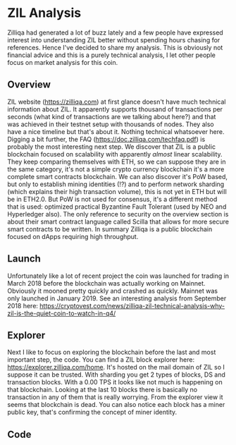 # ZIL Analysis

Zilliqa had generated a lot of buzz lately and a few people have expressed interest into understanding ZIL better without spending hours chasing for references. Hence I've decided to share my analysis. This is obviously not financial advice and this is a purely technical analysis, I let other people focus on market analysis for this coin.

## Overview

ZIL website (https://zilliqa.com) at first glance doesn't have much technical information about ZIL. It apparently supports thousand of transactions per seconds (what kind of transactions are we talking about here?) and that was achieved in their testnet setup with thousands of nodes. They also have a nice timeline but that's about it. Nothing technical whatsoever here.
Digging a bit further, the FAQ (https://doc.zilliqa.com/techfaq.pdf) is probably the most interesting next step. We discover that ZIL is a public blockchain focused on scalability with apparently *almost* linear scalability. They keep comparing themselves with ETH, so we can suppose they are in the same category, it's not a simple crypto currency blockchain it's a more complete smart contracts blockchain. We can also discover it's PoW based, but only to establish mining identities (!?) and to perform network sharding (which explains their high transaction volume), this is not yet in ETH but will be in ETH2.0. But PoW is not used for consensus, it's a different method that is used: optimized practical Byzantine Fault Tolerant (used by NEO and Hyperledger also). The only reference to security on the overview section is about their smart contract language called Scilla that allows for more secure smart contracts to be written. In summary Zilliqa is a public blockchain focused on dApps requiring high throughput. 

## Launch

Unfortunately like a lot of recent project the coin was launched for trading in March 2018 before the blockchain was actually working on Mainnet. Obviously it mooned pretty quickly and crashed as quickly. Mainnet was only launched in January 2019. See an interesting analysis from September 2018 here: https://cryptovest.com/news/zilliqa-zil-technical-analysis-why-zil-is-the-quiet-coin-to-watch-in-q4/

## Explorer

Next I like to focus on exploring the blockchain before the last and most important step, the code. You can find a ZIL block explorer here: https://explorer.zilliqa.com/home. It's hosted on the mail domain of ZIL so I suppose it can be trusted. With sharding you get 2 types of blocks, DS and transaction blocks. With a 0.00 TPS it looks like not much is happening on that blockchain. Looking at the last 10 blocks there is basically no transaction in any of them that is really worrying. From the explorer view it seems that blockchain is dead. You can also notice each block has a miner public key, that's confirming the concept of miner identity.

## Code






